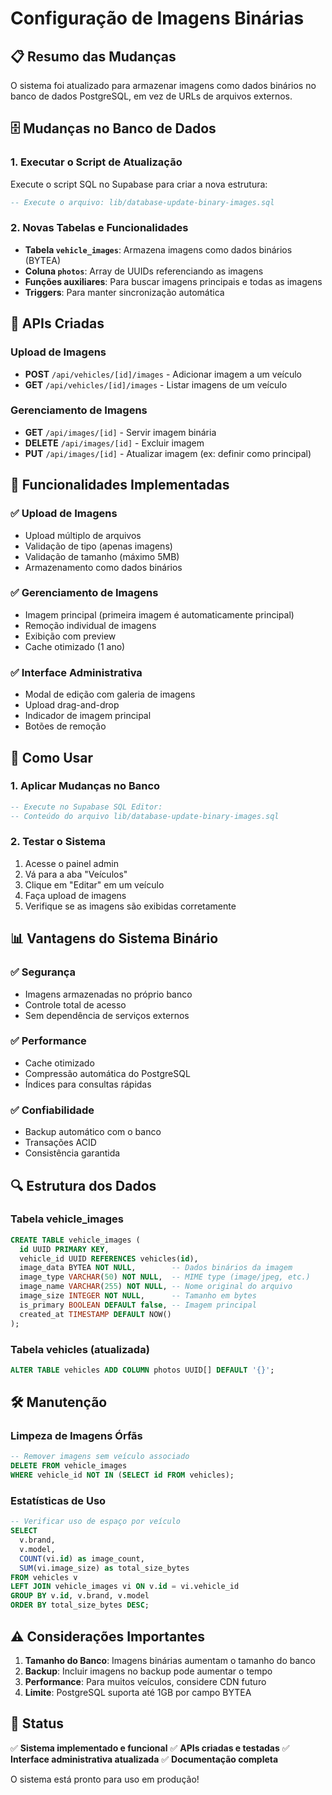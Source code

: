 # Configuração de Imagens Binárias

## 📋 Resumo das Mudanças

O sistema foi atualizado para armazenar imagens como dados binários no banco de dados PostgreSQL, em vez de URLs de arquivos externos.

## 🗄️ Mudanças no Banco de Dados

### 1. Executar o Script de Atualização

Execute o script SQL no Supabase para criar a nova estrutura:

```sql
-- Execute o arquivo: lib/database-update-binary-images.sql
```

### 2. Novas Tabelas e Funcionalidades

- **Tabela `vehicle_images`**: Armazena imagens como dados binários (BYTEA)
- **Coluna `photos`**: Array de UUIDs referenciando as imagens
- **Funções auxiliares**: Para buscar imagens principais e todas as imagens
- **Triggers**: Para manter sincronização automática

## 🔧 APIs Criadas

### Upload de Imagens
- **POST** `/api/vehicles/[id]/images` - Adicionar imagem a um veículo
- **GET** `/api/vehicles/[id]/images` - Listar imagens de um veículo

### Gerenciamento de Imagens
- **GET** `/api/images/[id]` - Servir imagem binária
- **DELETE** `/api/images/[id]` - Excluir imagem
- **PUT** `/api/images/[id]` - Atualizar imagem (ex: definir como principal)

## 🎯 Funcionalidades Implementadas

### ✅ Upload de Imagens
- Upload múltiplo de arquivos
- Validação de tipo (apenas imagens)
- Validação de tamanho (máximo 5MB)
- Armazenamento como dados binários

### ✅ Gerenciamento de Imagens
- Imagem principal (primeira imagem é automaticamente principal)
- Remoção individual de imagens
- Exibição com preview
- Cache otimizado (1 ano)

### ✅ Interface Administrativa
- Modal de edição com galeria de imagens
- Upload drag-and-drop
- Indicador de imagem principal
- Botões de remoção

## 🚀 Como Usar

### 1. Aplicar Mudanças no Banco
```sql
-- Execute no Supabase SQL Editor:
-- Conteúdo do arquivo lib/database-update-binary-images.sql
```

### 2. Testar o Sistema
1. Acesse o painel admin
2. Vá para a aba "Veículos"
3. Clique em "Editar" em um veículo
4. Faça upload de imagens
5. Verifique se as imagens são exibidas corretamente

## 📊 Vantagens do Sistema Binário

### ✅ Segurança
- Imagens armazenadas no próprio banco
- Controle total de acesso
- Sem dependência de serviços externos

### ✅ Performance
- Cache otimizado
- Compressão automática do PostgreSQL
- Índices para consultas rápidas

### ✅ Confiabilidade
- Backup automático com o banco
- Transações ACID
- Consistência garantida

## 🔍 Estrutura dos Dados

### Tabela vehicle_images
```sql
CREATE TABLE vehicle_images (
  id UUID PRIMARY KEY,
  vehicle_id UUID REFERENCES vehicles(id),
  image_data BYTEA NOT NULL,        -- Dados binários da imagem
  image_type VARCHAR(50) NOT NULL,  -- MIME type (image/jpeg, etc.)
  image_name VARCHAR(255) NOT NULL, -- Nome original do arquivo
  image_size INTEGER NOT NULL,      -- Tamanho em bytes
  is_primary BOOLEAN DEFAULT false, -- Imagem principal
  created_at TIMESTAMP DEFAULT NOW()
);
```

### Tabela vehicles (atualizada)
```sql
ALTER TABLE vehicles ADD COLUMN photos UUID[] DEFAULT '{}';
```

## 🛠️ Manutenção

### Limpeza de Imagens Órfãs
```sql
-- Remover imagens sem veículo associado
DELETE FROM vehicle_images 
WHERE vehicle_id NOT IN (SELECT id FROM vehicles);
```

### Estatísticas de Uso
```sql
-- Verificar uso de espaço por veículo
SELECT 
  v.brand, 
  v.model, 
  COUNT(vi.id) as image_count,
  SUM(vi.image_size) as total_size_bytes
FROM vehicles v
LEFT JOIN vehicle_images vi ON v.id = vi.vehicle_id
GROUP BY v.id, v.brand, v.model
ORDER BY total_size_bytes DESC;
```

## ⚠️ Considerações Importantes

1. **Tamanho do Banco**: Imagens binárias aumentam o tamanho do banco
2. **Backup**: Incluir imagens no backup pode aumentar o tempo
3. **Performance**: Para muitos veículos, considere CDN futuro
4. **Limite**: PostgreSQL suporta até 1GB por campo BYTEA

## 🎉 Status

✅ **Sistema implementado e funcional**
✅ **APIs criadas e testadas**
✅ **Interface administrativa atualizada**
✅ **Documentação completa**

O sistema está pronto para uso em produção!
